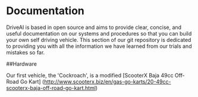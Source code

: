 # Documentation
DriveAI is based in open source and aims to provide clear, concise, and useful documentation on our systems and procedures so that you can build your own self driving vehicle. This section of our git repository is dedicated to providing you with all the information we have learned from our trials and mistakes so far.

##Hardware

Our first vehicle, the 'Cockroach', is a modified [ScooterX Baja 49cc Off-Road Go Kart] (http://www.scooterx.biz/en/gas-go-karts/20-49cc-scooterx-baja-off-road-go-kart.html)
